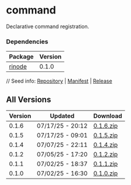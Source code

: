 # command

Declarative command registration.

### Dependencies

|Package|Version|
|---|---|
|[rinode](../rinode)|0.1.0|

// Seed info: [Repository](https://github.com/fabriccore/command-js) | [Manifest](https://raw.githubusercontent.com/fabriccore/command-js/refs/heads/master/package.json) | [Release](https://github.com/fabriccore/command-js/archive/refs/heads/master.zip)

## All Versions

|Version|Updated|Download|
|---|---|---|
|0.1.6|07/17/25 - 20:12|[0.1.6.zip](./releases/0.1.6.zip)|
|0.1.5|07/17/25 - 09:01|[0.1.5.zip](./releases/0.1.5.zip)|
|0.1.4|07/07/25 - 22:11|[0.1.4.zip](./releases/0.1.4.zip)|
|0.1.2|07/05/25 - 17:20|[0.1.2.zip](./releases/0.1.2.zip)|
|0.1.1|07/02/25 - 18:37|[0.1.1.zip](./releases/0.1.1.zip)|
|0.1.0|07/02/25 - 16:30|[0.1.0.zip](./releases/0.1.0.zip)|